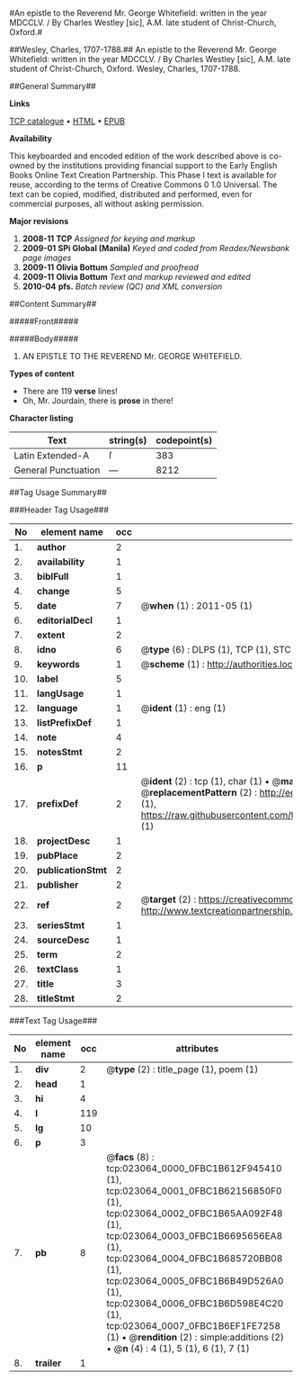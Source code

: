 #An epistle to the Reverend Mr. George Whitefield: written in the year MDCCLV. / By Charles Westley [sic], A.M. late student of Christ-Church, Oxford.#

##Wesley, Charles, 1707-1788.##
An epistle to the Reverend Mr. George Whitefield: written in the year MDCCLV. / By Charles Westley [sic], A.M. late student of Christ-Church, Oxford.
Wesley, Charles, 1707-1788.

##General Summary##

**Links**

[TCP catalogue](http://www.ota.ox.ac.uk/tcp/)  • 
[HTML](http://tei.it.ox.ac.uk/tcp/Texts-HTML/free/N17/N17806.html)  • 
[EPUB](http://tei.it.ox.ac.uk/tcp/Texts-EPUB/free/N17/N17806.epub)

**Availability**

This keyboarded and encoded edition of the
	       work described above is co-owned by the institutions
	       providing financial support to the Early English Books
	       Online Text Creation Partnership. This Phase I text is
	       available for reuse, according to the terms of Creative
	       Commons 0 1.0 Universal. The text can be copied,
	       modified, distributed and performed, even for
	       commercial purposes, all without asking permission.

**Major revisions**

1. __2008-11__ __TCP__ *Assigned for keying and markup*
1. __2009-01__ __SPi Global (Manila)__ *Keyed and coded from Readex/Newsbank page images*
1. __2009-11__ __Olivia Bottum__ *Sampled and proofread*
1. __2009-11__ __Olivia Bottum__ *Text and markup reviewed and edited*
1. __2010-04__ __pfs.__ *Batch review (QC) and XML conversion*

##Content Summary##

#####Front#####

#####Body#####

1. AN EPISTLE TO THE REVEREND Mr. GEORGE WHITEFIELD.

**Types of content**

  * There are 119 **verse** lines!
  * Oh, Mr. Jourdain, there is **prose** in there!

**Character listing**


|Text|string(s)|codepoint(s)|
|---|---|---|
|Latin Extended-A|ſ|383|
|General Punctuation|—|8212|

##Tag Usage Summary##

###Header Tag Usage###

|No|element name|occ|attributes|
|---|---|---|---|
|1.|__author__|2||
|2.|__availability__|1||
|3.|__biblFull__|1||
|4.|__change__|5||
|5.|__date__|7| @__when__ (1) : 2011-05 (1)|
|6.|__editorialDecl__|1||
|7.|__extent__|2||
|8.|__idno__|6| @__type__ (6) : DLPS (1), TCP (1), STC (1), NOTIS (1), IMAGE-SET (1), EVANS-CITATION (1)|
|9.|__keywords__|1| @__scheme__ (1) : http://authorities.loc.gov/ (1)|
|10.|__label__|5||
|11.|__langUsage__|1||
|12.|__language__|1| @__ident__ (1) : eng (1)|
|13.|__listPrefixDef__|1||
|14.|__note__|4||
|15.|__notesStmt__|2||
|16.|__p__|11||
|17.|__prefixDef__|2| @__ident__ (2) : tcp (1), char (1)  •  @__matchPattern__ (2) : ([0-9\-]+):([0-9IVX]+) (1), (.+) (1)  •  @__replacementPattern__ (2) : http://eebo.chadwyck.com/downloadtiff?vid=$1&page=$2 (1), https://raw.githubusercontent.com/textcreationpartnership/Texts/master/tcpchars.xml#$1 (1)|
|18.|__projectDesc__|1||
|19.|__pubPlace__|2||
|20.|__publicationStmt__|2||
|21.|__publisher__|2||
|22.|__ref__|2| @__target__ (2) : https://creativecommons.org/publicdomain/zero/1.0/ (1), http://www.textcreationpartnership.org/docs/. (1)|
|23.|__seriesStmt__|1||
|24.|__sourceDesc__|1||
|25.|__term__|2||
|26.|__textClass__|1||
|27.|__title__|3||
|28.|__titleStmt__|2||


###Text Tag Usage###

|No|element name|occ|attributes|
|---|---|---|---|
|1.|__div__|2| @__type__ (2) : title_page (1), poem (1)|
|2.|__head__|1||
|3.|__hi__|4||
|4.|__l__|119||
|5.|__lg__|10||
|6.|__p__|3||
|7.|__pb__|8| @__facs__ (8) : tcp:023064_0000_0FBC1B612F945410 (1), tcp:023064_0001_0FBC1B62156850F0 (1), tcp:023064_0002_0FBC1B65AA092F48 (1), tcp:023064_0003_0FBC1B6695656EA8 (1), tcp:023064_0004_0FBC1B685720BB08 (1), tcp:023064_0005_0FBC1B6B49D526A0 (1), tcp:023064_0006_0FBC1B6D598E4C20 (1), tcp:023064_0007_0FBC1B6EF1FE7258 (1)  •  @__rendition__ (2) : simple:additions (2)  •  @__n__ (4) : 4 (1), 5 (1), 6 (1), 7 (1)|
|8.|__trailer__|1||
